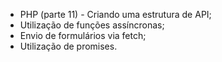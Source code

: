 
* PHP (parte 11) - Criando uma estrutura de API;
* Utilização de funções assíncronas;
* Envio de formulários via fetch;
* Utilização de promises.
